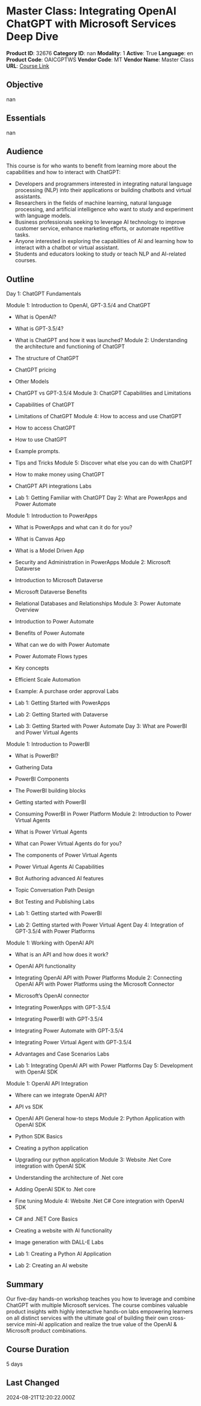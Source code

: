 # Master Class: Integrating OpenAI ChatGPT with Microsoft Services Deep Dive

**Product ID**: 32676
**Category ID**: nan
**Modality**: 1
**Active**: True
**Language**: en
**Product Code**: OAICGPTWS
**Vendor Code**: MT
**Vendor Name**: Master Class
**URL**: [Course Link](https://www.fastlaneus.com/course/masterclass-oaicgptws)

## Objective
nan

## Essentials
nan

## Audience
This course is for who wants to benefit from learning more about the capabilities and how to interact with ChatGPT:


- Developers and programmers interested in integrating natural language processing (NLP) into their applications or building chatbots and virtual assistants.
- Researchers in the fields of machine learning, natural language processing, and artificial intelligence who want to study and experiment with language models.
- Business professionals seeking to leverage AI technology to improve customer service, enhance marketing efforts, or automate repetitive tasks.
- Anyone interested in exploring the capabilities of AI and learning how to interact with a chatbot or virtual assistant.
- Students and educators looking to study or teach NLP and AI-related courses.

## Outline
Day 1: ChatGPT Fundamentals

Module 1: Introduction to OpenAI, GPT-3.5/4 and ChatGPT


- What is OpenAI?
- What is GPT-3.5/4?
- What is ChatGPT and how it was launched?
Module 2: Understanding the architecture and functioning of ChatGPT


- The structure of ChatGPT
- ChatGPT pricing
- Other Models
- ChatGPT vs GPT-3.5/4
Module 3: ChatGPT Capabilities and Limitations


- Capabilities of ChatGPT
- Limitations of ChatGPT
Module 4: How to access and use ChatGPT


- How to access ChatGPT
- How to use ChatGPT
- Example prompts.
- Tips and Tricks
Module 5: Discover what else you can do with ChatGPT


- How to make money using ChatGPT
- ChatGPT API integrations
Labs


- Lab 1: Getting Familiar with ChatGPT
Day 2: What are PowerApps and Power Automate

Module 1: Introduction to PowerApps


- What is PowerApps and what can it do for you?
- What is Canvas App
- What is a Model Driven App
- Security and Administration in PowerApps
Module 2: Microsoft Dataverse


- Introduction to Microsoft Dataverse
- Microsoft Dataverse Benefits
- Relational Databases and Relationships
Module 3: Power Automate Overview


- Introduction to Power Automate
- Benefits of Power Automate
- What can we do with Power Automate
- Power Automate Flows types
- Key concepts
- Efficient Scale Automation
- Example: A purchase order approval
Labs


- Lab 1: Getting Started with PowerApps
- Lab 2: Getting Started with Dataverse
- Lab 3: Getting Started with Power Automate
Day 3: What are PowerBI and Power Virtual Agents

Module 1: Introduction to PowerBI


- What is PowerBI?
- Gathering Data
- PowerBI Components
- The PowerBI building blocks
- Getting started with PowerBI
- Consuming PowerBI in Power Platform
Module 2: Introduction to Power Virtual Agents


- What is Power Virtual Agents
- What can Power Virtual Agents do for you?
- The components of Power Virtual Agents
- Power Virtual Agents AI Capabilities
- Bot Authoring advanced AI features
- Topic Conversation Path Design
- Bot Testing and Publishing
Labs


- Lab 1: Getting started with PowerBI
- Lab 2: Getting started with Power Virtual Agent
Day 4: Integration of GPT-3.5/4 with Power Platforms

Module 1: Working with OpenAI API


- What is an API and how does it work?
- OpenAI API functionality
- Integrating OpenAI API with Power Platforms
Module 2: Connecting OpenAI API with Power Platforms using the Microsoft Connector


- Microsoft’s OpenAI connector
- Integrating PowerApps with GPT-3.5/4
- Integrating PowerBI with GPT-3.5/4
- Integrating Power Automate with GPT-3.5/4
- Integrating Power Virtual Agent with GPT-3.5/4
- Advantages and Case Scenarios
Labs


- Lab 1: Integrating OpenAI API with Power Platforms
Day 5: Development with OpenAI SDK

Module 1: OpenAI API Integration


- Where can we integrate OpenAI API?
- API vs SDK
- OpenAI API General how-to steps
Module 2: Python Application with OpenAI SDK


- Python SDK Basics
- Creating a python application
- Upgrading our python application
Module 3: Website .Net Core integration with OpenAI SDK


- Understanding the architecture of .Net core
- Adding OpenAI SDK to .Net core
- Fine tuning
Module 4: Website .Net C# Core integration with OpenAI SDK


- C# and .NET Core Basics
- Creating a website with AI functionality
- Image generation with DALL-E
Labs


- Lab 1: Creating a Python AI Application
- Lab 2: Creating an AI website

## Summary
Our five-day hands-on workshop teaches you how to leverage and combine ChatGPT with multiple Microsoft services. The course combines valuable product insights with highly interactive hands-on labs empowering learners on all distinct services with the ultimate goal of building their own cross-service mini-AI application and realize the true value of the OpenAI & Microsoft product combinations.

## Course Duration
5 days

## Last Changed
2024-08-21T12:20:22.000Z
